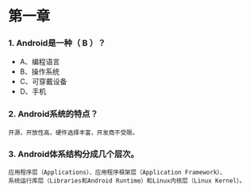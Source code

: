 # 第一章
### 1.	Android是一种（ B ）？
* A、编程语言
* B、操作系统
* C、可穿戴设备   
* D、手机
### 2.	Android系统的特点？
    开源，开放性高，硬件选择丰富，开发商不受限。
### 3. Android体系结构分成几个层次。
    应用程序层（Applications）、应用程序框架层（Application Framework）、
    系统运行库层（Libraries和Android Runtime）和Linux内核层（Linux Kernel）。